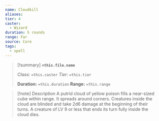 ```yaml
---
name: Cloudkill
aliases: 
tier: 4
caster:
  - Wizard
duration: 5 rounds
range: Far
source: Core
tags:
  - spell
---
```


> [!summary] **`=this.file.name`**
> 
> *Class:* `=this.caster`
> *Tier:* `=this.tier`
> 
> **Duration:** `=this.duration`
> **Range:** `=this.range`

>[!note] Description
> A putrid cloud of yellow poison fills a near-sized cube within range. It spreads around corners. Creatures inside the cloud are blinded and take 2d6 damage at the beginning of their turns. A creature of LV 9 or less that ends its turn fully inside the cloud dies.